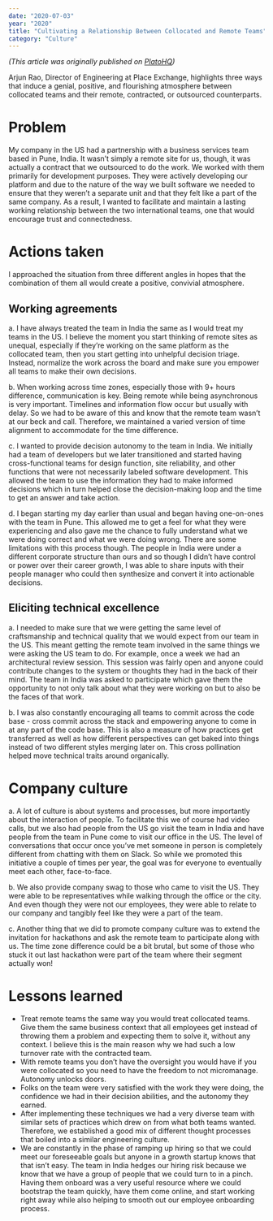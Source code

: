 ```yaml
---
date: "2020-07-03"
year: "2020"
title: "Cultivating a Relationship Between Collocated and Remote Teams"
category: "Culture"
---
```


_(This article was originally published on [PlatoHQ](https://www.platohq.com/resources/cultivating-a-relationship-between-collocated-and-remote-teams-1236189923))_

Arjun Rao, Director of Engineering at Place Exchange, highlights three ways that induce a genial, positive, and flourishing atmosphere between collocated teams and their remote, contracted, or outsourced counterparts.

# Problem
My company in the US had a partnership with a business services team based in Pune, India. It wasn’t simply a remote site for us, though, it was actually a contract that we outsourced to do the work. We worked with them primarily for development purposes. They were actively developing our platform and due to the nature of the way we built software we needed to ensure that they weren’t a separate unit and that they felt like a part of the same company. As a result, I wanted to facilitate and maintain a lasting working relationship between the two international teams, one that would encourage trust and connectedness.
 
# Actions taken

I approached the situation from three different angles in hopes that the combination of them all would create a positive, convivial atmosphere.

## Working agreements
a. I have always treated the team in India the same as I would treat my teams in the US. I believe the moment you start thinking of remote sites as unequal, especially if they’re working on the same platform as the collocated team, then you start getting into unhelpful decision triage. Instead, normalize the work across the board and make sure you empower all teams to make their own decisions.

b. When working across time zones, especially those with 9+ hours difference, communication is key. Being remote while being asynchronous is very important. Timelines and information flow occur but usually with delay. So we had to be aware of this and know that the remote team wasn’t at our beck and call. Therefore, we maintained a varied version of time alignment to accommodate for the time difference.

c. I wanted to provide decision autonomy to the team in India. We initially had a team of developers but we later transitioned and started having cross-functional teams for design function, site reliability, and other functions that were not necessarily labeled software development. This allowed the team to use the information they had to make informed decisions which in turn helped close the decision-making loop and the time to get an answer and take action.
 
d. I began starting my day earlier than usual and began having one-on-ones with the team in Pune. This allowed me to get a feel for what they were experiencing and also gave me the chance to fully understand what we were doing correct and what we were doing wrong. There are some limitations with this process though. The people in India were under a different corporate structure than ours and so though I didn’t have control or power over their career growth, I was able to share inputs with their people manager who could then synthesize and convert it into actionable decisions.
 
## Eliciting technical excellence

a. I needed to make sure that we were getting the same level of craftsmanship and technical quality that we would expect from our team in the US. This meant getting the remote team involved in the same things we were asking the US team to do. For example, once a week we had an architectural review session. This session was fairly open and anyone could contribute changes to the system or thoughts they had in the back of their mind. The team in India was asked to participate which gave them the opportunity to not only talk about what they were working on but to also be the faces of that work.
 
b. I was also constantly encouraging all teams to commit across the code base - cross commit across the stack and empowering anyone to come in at any part of the code base. This is also a measure of how practices get transferred as well as how different perspectives can get baked into things instead of two different styles merging later on. This cross pollination helped move technical traits around organically.
 
# Company culture

a. A lot of culture is about systems and processes, but more importantly about the interaction of people. To facilitate this we of course had video calls, but we also had people from the US go visit the team in India and have people from the team in Pune come to visit our office in the US. The level of conversations that occur once you’ve met someone in person is completely different from chatting with them on Slack. So while we promoted this initiative a couple of times per year, the goal was for everyone to eventually meet each other, face-to-face.

b. We also provide company swag to those who came to visit the US. They were able to be representatives while walking through the office or the city. And even though they were not our employees, they were able to relate to our company and tangibly feel like they were a part of the team.

c. Another thing that we did to promote company culture was to extend the invitation for hackathons and ask the remote team to participate along with us. The time zone difference could be a bit brutal, but some of those who stuck it out last hackathon were part of the team where their segment actually won!
 
# Lessons learned

- Treat remote teams the same way you would treat collocated teams. Give them the same business context that all employees get instead of throwing them a problem and expecting them to solve it, without any context. I believe this is the main reason why we had such a low turnover rate with the contracted team.
- With remote teams you don’t have the oversight you would have if you were collocated so you need to have the freedom to not micromanage. Autonomy unlocks doors.
- Folks on the team were very satisfied with the work they were doing, the confidence we had in their decision abilities, and the autonomy they earned.
- After implementing these techniques we had a very diverse team with similar sets of practices which drew on from what both teams wanted. Therefore, we established a good mix of different thought processes that boiled into a similar engineering culture.
- We are constantly in the phase of ramping up hiring so that we could meet our foreseeable goals but anyone in a growth startup knows that that isn’t easy. The team in India hedges our hiring risk because we know that we have a group of people that we could turn to in a pinch. Having them onboard was a very useful resource where we could bootstrap the team quickly, have them come online, and start working right away while also helping to smooth out our employee onboarding process.
